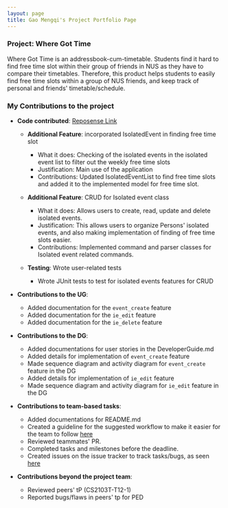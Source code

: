 ```yaml
---
layout: page
title: Gao Mengqi's Project Portfolio Page
---
```


### Project: Where Got Time

Where Got Time is an addressbook-cum-timetable. Students find it hard to find free time slot within their group
of friends in NUS as they have to compare their timetables. Therefore, this product helps students to easily find
free time slots within a group of NUS friends, and keep track of personal and friends' timetable/schedule.

### My Contributions to the project
- **Code contributed**:
  [Reposense Link](https://nus-cs2103-ay2223s2.github.io/tp-dashboard/?search=gmengqi&sort=groupTitle&sortWithin=title&timeframe=commit&mergegroup=&groupSelect=groupByRepos&breakdown=true&checkedFileTypes=docs~functional-code~test-code~other&since=2023-02-17)
  * **Additional Feature**: incorporated IsolatedEvent in finding free time slot
    * What it does: Checking of the isolated events in the isolated event list to filter out the weekly free time slots 
    * Justification: Main use of the application
    * Contributions: Updated IsolatedEventList to find free time slots and added it to the implemented model for free time slot.

  * **Additional Feature**: CRUD for Isolated event class 
    * What it does: Allows users to create, read, update and delete isolated events. 
    * Justification: This allows users to organize Persons' isolated events, and also making implementation of finding of free time slots easier. 
    * Contributions: Implemented command and parser classes for Isolated event related commands.
  * **Testing**: Wrote user-related tests
    * Wrote JUnit tests to test for isolated events features for CRUD

- **Contributions to the UG**:
  * Added documentation for the `event_create` feature
  * Added documentation for the `ie_edit` feature 
  * Added documentation for the `ie_delete` feature 

- **Contributions to the DG**:
  - Added documentations for user stories in the DeveloperGuide.md
  - Added details for implementation of `event_create` feature 
  - Made sequence diagram and activity diagram for `event_create` feature in the DG 
  - Added details for implementation of `ie_edit` feature 
  - Made sequence diagram and activity diagram for `ie_edit` feature in the DG

- **Contributions to team-based tasks**:
  - Added documentations for README.md 
  - Created a guideline for the suggested workflow to make it easier for the team to follow [here](https://github.com/AY2223S2-CS2103T-T09-2/tp/issues/17)
  - Reviewed teammates' PR. 
  - Completed tasks and milestones before the deadline. 
  - Created issues on the issue tracker to track tasks/bugs, as seen [here](https://github.com/AY2223S2-CS2103T-T09-2/tp/issues?q=is%3Aissue+author%3Agmengqi)

- **Contributions beyond the project team**:
  - Reviewed peers' tP (CS2103T-T12-1)
  - Reported bugs/flaws in peers' tp for PED
